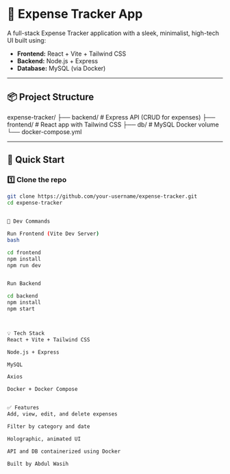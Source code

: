 # 💸 Expense Tracker App

A full-stack Expense Tracker application with a sleek, minimalist, high-tech UI built using:

- **Frontend:** React + Vite + Tailwind CSS
- **Backend:** Node.js + Express
- **Database:** MySQL (via Docker)

---

## 📦 Project Structure

expense-tracker/
├── backend/ # Express API (CRUD for expenses)
├── frontend/ # React app with Tailwind CSS
├── db/ # MySQL Docker volume
└── docker-compose.yml



---

## 🚀 Quick Start

### 1️⃣ Clone the repo

```bash
git clone https://github.com/your-username/expense-tracker.git
cd expense-tracker


🧪 Dev Commands

Run Frontend (Vite Dev Server)
bash

cd frontend
npm install
npm run dev


Run Backend

cd backend
npm install
npm start



💡 Tech Stack
React + Vite + Tailwind CSS

Node.js + Express

MySQL

Axios

Docker + Docker Compose


✅ Features
Add, view, edit, and delete expenses

Filter by category and date

Holographic, animated UI

API and DB containerized using Docker

Built by Abdul Wasih
